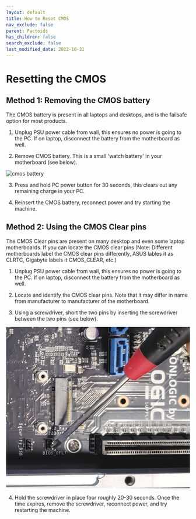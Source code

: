 ```yaml
---
layout: default
title: How to Reset CMOS
nav_exclude: false
parent: Factoids
has_children: false
search_exclude: false
last_modified_date: 2022-10-31
---
```


# Resetting the CMOS

## Method 1: Removing the CMOS battery
The CMOS battery is present in all laptops and desktops, and is the failsafe option for most products.

1. Unplug PSU power cable from wall, this ensures no power is going to the PC. If on laptop, disconnect the battery from the motherboard as well.

2. Remove CMOS battery. This is a small 'watch battery' in your motherboard (see below).

![cmos battery](/assets/factoids/cmos.jpeg)

3. Press and hold PC power button for 30 seconds, this clears out any remaining charge in your PC.

4. Reinsert the CMOS battery, reconnect power and try starting the machine.

## Method 2: Using the CMOS Clear pins
The CMOS Clear pins are present on many desktop and even some laptop motherboards. If you can locate the CMOS clear pins (Note: Different motherboards label the CMOS clear pins differently, ASUS lables it as CLRTC, Gigabyte labels it CMOS_CLEAR, etc.)

1. Unplug PSU power cable from wall, this ensures no power is going to the PC. If on laptop, disconnect the battery from the motherboard as well.

2. Locate and identify the CMOS clear pins. Note that it may differ in name from manufacturer to manufacturer of the motherboard.

3. Using a screwdriver, short the two pins by inserting the screwdriver between the two pins (see below).

![cmos reset using screwdriver](/assets/factoids/cmos_screwdriver.png)

4. Hold the screwdriver in place four roughly 20-30 seconds. Once the time expires, remove the screwdriver, reconnect power, and try restarting the machine.